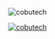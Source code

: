 

<p align="left"> <img src="https://komarev.com/ghpvc/?username=cobutech&label=Profile%20views&color=0e75b6&style=flat" alt="cobutech" /> </p>

<p align="left"> <a href="https://github.com/cobutech/github-profile-trophy"><img src="https://github-profile-trophy.vercel.app/?username=cobutech" alt="cobutech" /></a> </p>
